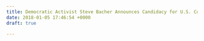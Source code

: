 ```yaml
---
title: Democratic Activist Steve Bacher Announces Candidacy for U.S. Congress in PA-08
date: 2018-01-05 17:46:54 +0000
draft: true

---
```

